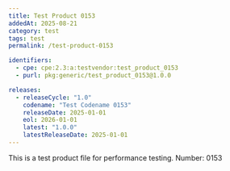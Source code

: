 ```yaml
---
title: Test Product 0153
addedAt: 2025-08-21
category: test
tags: test
permalink: /test-product-0153

identifiers:
  - cpe: cpe:2.3:a:testvendor:test_product_0153
  - purl: pkg:generic/test_product_0153@1.0.0

releases:
  - releaseCycle: "1.0"
    codename: "Test Codename 0153"
    releaseDate: 2025-01-01
    eol: 2026-01-01
    latest: "1.0.0"
    latestReleaseDate: 2025-01-01
---
```


This is a test product file for performance testing. Number: 0153
